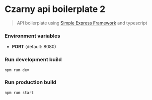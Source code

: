 # Czarny api boilerplate 2
> API boilerplate using [Simple Express Framework](https://github.com/Lukasz-pluszczewski/simple-express) and typescript

### Environment variables
- **PORT** (default: 8080)

### Run development build
`npm run dev`

### Run production build
`npm run start`
